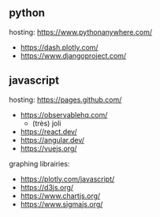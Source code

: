 

## python

hosting: https://www.pythonanywhere.com/

- https://dash.plotly.com/
- https://www.djangoproject.com/

## javascript

hosting: https://pages.github.com/

- https://observablehq.com/
    - (très) joli
- https://react.dev/
- https://angular.dev/
- https://vuejs.org/

graphing librairies:

- https://plotly.com/javascript/
- https://d3js.org/
- https://www.chartjs.org/
- https://www.sigmajs.org/




